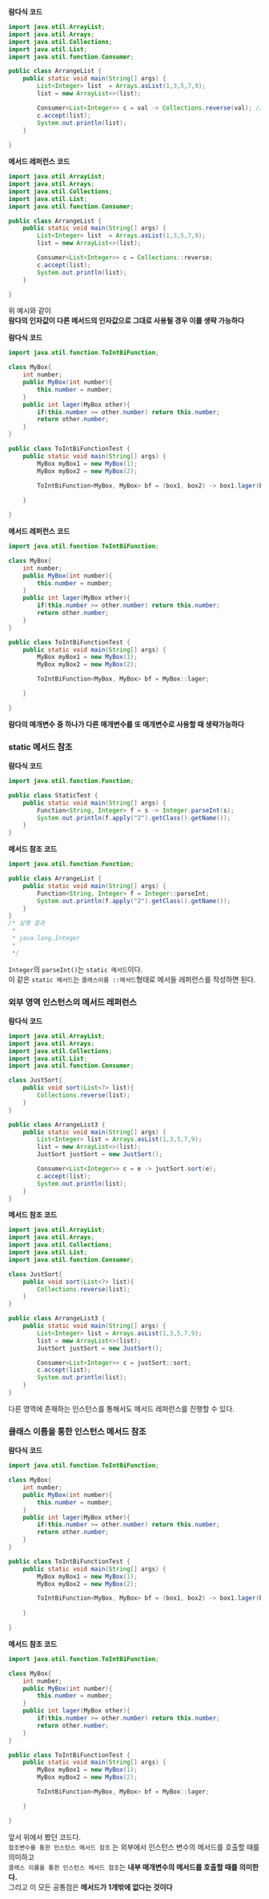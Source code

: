 

**람다식 코드**
```java
import java.util.ArrayList;
import java.util.Arrays;
import java.util.Collections;
import java.util.List;
import java.util.function.Consumer;

public class ArrangeList {
    public static void main(String[] args) {
        List<Integer> list  = Arrays.asList(1,3,5,7,9);
        list = new ArrayList<>(list);

        Consumer<List<Integer>> c = val -> Collections.reverse(val); // 여기서 val은 단지 전달만된다.      
        c.accept(list);        
        System.out.println(list);    
    }   
      
}
```  

**메서드 레퍼런스 코드**   
```java
import java.util.ArrayList;
import java.util.Arrays;
import java.util.Collections;
import java.util.List;
import java.util.function.Consumer;

public class ArrangeList {
    public static void main(String[] args) {
        List<Integer> list  = Arrays.asList(1,3,5,7,9);
        list = new ArrayList<>(list);

        Consumer<List<Integer>> c = Collections::reverse;
        c.accept(list); 
        System.out.println(list);
    }

}
```  
위 예시와 같이      
**람다의 인자값이 다른 메서드의 인자값으로 그대로 사용될 경우 이를 생략 가능하다**         
       
**람다식 코드**
```java
import java.util.function.ToIntBiFunction;

class MyBox{
    int number;
    public MyBox(int number){
        this.number = number;
    }
    public int lager(MyBox other){
        if(this.number >= other.number) return this.number;
        return other.number;
    }
}

public class ToIntBiFunctionTest {
    public static void main(String[] args) {
        MyBox myBox1 = new MyBox(1);
        MyBox myBox2 = new MyBox(2);

        ToIntBiFunction<MyBox, MyBox> bf = (box1, box2) -> box1.lager(box2);
        
    }

}
```  
    
**메서드 레퍼런스 코드**   
```java
import java.util.function.ToIntBiFunction;

class MyBox{
    int number;
    public MyBox(int number){
        this.number = number;
    }
    public int lager(MyBox other){
        if(this.number >= other.number) return this.number;
        return other.number;
    }
}

public class ToIntBiFunctionTest {
    public static void main(String[] args) {
        MyBox myBox1 = new MyBox(1);
        MyBox myBox2 = new MyBox(2);

        ToIntBiFunction<MyBox, MyBox> bf = MyBox::lager;

    }

}
```
**람다의 매개변수 중 하나가 다른 매개변수를 또 매개변수로 사용할 때 생략가능하다**     
 

### static 메서드 참조    

**람다식 코드**
```java
import java.util.function.Function;

public class StaticTest {
    public static void main(String[] args) {
        Function<String, Integer> f = s -> Integer.parseInt(s);
        System.out.println(f.apply("2").getClass().getName());
    }
}
```

**메서드 참조 코드**   
```java
import java.util.function.Function;

public class ArrangeList {
    public static void main(String[] args) {
        Function<String, Integer> f = Integer::parseInt;
        System.out.println(f.apply("2").getClass().getName());
    }
}
/* 실행 결과 
 *
 * java.lang.Integer
 *
 */
```
`Integer`의 `parseInt()`는 `static 메서드`이다.      
이 같은 `static 메서드`는 `클래스이름 ::메서드`형태로 메서들 레퍼런스를 작성하면 된다.    

### 외부 영역 인스턴스의 메서드 레퍼런스      
**람다식 코드**
```java
import java.util.ArrayList;
import java.util.Arrays;
import java.util.Collections;
import java.util.List;
import java.util.function.Consumer;

class JustSort{
    public void sort(List<?> list){
        Collections.reverse(list);
    }
}

public class ArrangeList3 {
    public static void main(String[] args) {
        List<Integer> list = Arrays.asList(1,3,5,7,9);
        list = new ArrayList<>(list);
        JustSort justSort = new JustSort();

        Consumer<List<Integer>> c = e -> justSort.sort(e);
        c.accept(list);
        System.out.println(list);
    }
}
```

**메서드 참조 코드**   
```java
import java.util.ArrayList;
import java.util.Arrays;
import java.util.Collections;
import java.util.List;
import java.util.function.Consumer;

class JustSort{
    public void sort(List<?> list){
        Collections.reverse(list);
    }
}

public class ArrangeList3 {
    public static void main(String[] args) {
        List<Integer> list = Arrays.asList(1,3,5,7,9);
        list = new ArrayList<>(list);
        JustSort justSort = new JustSort();

        Consumer<List<Integer>> c = justSort::sort;
        c.accept(list);
        System.out.println(list);
    }
}
```   
다른 영역에 존재하는 인스턴스를 통해서도 메서드 레퍼런스를 진행할 수 있다.   

### 클래스 이름을 통한 인스턴스 메서드 참조        
**람다식 코드**
```java
import java.util.function.ToIntBiFunction;

class MyBox{
    int number;
    public MyBox(int number){
        this.number = number;
    }
    public int lager(MyBox other){
        if(this.number >= other.number) return this.number;
        return other.number;
    }
}

public class ToIntBiFunctionTest {
    public static void main(String[] args) {
        MyBox myBox1 = new MyBox(1);
        MyBox myBox2 = new MyBox(2);

        ToIntBiFunction<MyBox, MyBox> bf = (box1, box2) -> box1.lager(box2);
        
    }

}
```  
    
**메서드 참조 코드**   
```java
import java.util.function.ToIntBiFunction;

class MyBox{
    int number;
    public MyBox(int number){
        this.number = number;
    }
    public int lager(MyBox other){
        if(this.number >= other.number) return this.number;
        return other.number;
    }
}

public class ToIntBiFunctionTest {
    public static void main(String[] args) {
        MyBox myBox1 = new MyBox(1);
        MyBox myBox2 = new MyBox(2);

        ToIntBiFunction<MyBox, MyBox> bf = MyBox::lager;

    }

}
```
앞서 위에서 봤던 코드다.    
`참조변수를 통한 인스턴스 메서드 참조` 는 외부에서 인스턴스 변수의 메서드를 호출할 때를 의미하고      
`클래스 이름을 통한 인스턴스 메서드 참조`는 **내부 매개변수의 메서드를 호출할 때를 의미한다.**        
그리고 이 모든 공통점은 **메서드가 1개밖에 없다는 것이다**    
